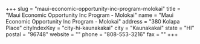 +++
slug = "maui-economic-opportunity-inc-program-molokai"
title = "Maui Economic Opportunity Inc Program - Molokai"
name = "Maui Economic Opportunity Inc Program - Molokai"
address = "380 Kolapa Place"
cityIndexKey = "city-hi-kaunakakai"
city = "Kaunakakai"
state = "HI"
postal = "96748"
website = ""
phone = "808-553-3216"
fax = ""
+++
